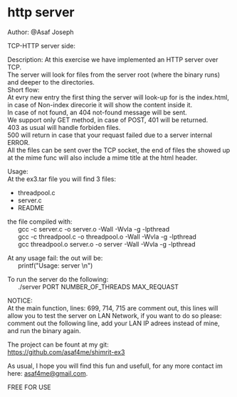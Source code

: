 # http server <br />

Author: @Asaf Joseph <br />

TCP-HTTP server side: <br />

Description:
At this exercise we have implemented an HTTP server over TCP. <br />
The server will look for files from the server root (where the binary runs) and deeper to the directories. <br />
Short flow: <br />
At evry new entry the first thing the server will look-up for is the index.html, in case of Non-index direcorie it will show the content inside it. <br />
In case of not found, an 404 not-found message will be sent. <br />
We support only GET method, in case of POST, 401 will be returned. <br />
403 as usual will handle forbiden files. <br />
500 will return in case that your requast failed due to a server internal ERROR. <br />
All the files can be sent over the TCP socket, the end of files the showed up at the mime func will also include a mime title at the html header. <br />

Usage: <br />
At the ex3.tar file you will find 3 files: <br />
- threadpool.c <br />
- server.c <br />
- README <br />

the file compiled with:<br />
&nbsp;&nbsp;&nbsp;&nbsp;&nbsp;&nbsp;gcc -c server.c -o server.o -Wall -Wvla -g -lpthread  <br />
&nbsp;&nbsp;&nbsp;&nbsp;&nbsp;&nbsp;gcc -c threadpool.c -o threadpool.o -Wall -Wvla -g -lpthread  <br />
&nbsp;&nbsp;&nbsp;&nbsp;&nbsp;&nbsp;gcc threadpool.o server.o -o server -Wall -Wvla -g -lpthread  <br />

At any usage fail: the out will be: <br />
&nbsp;&nbsp;&nbsp;&nbsp;&nbsp;&nbsp;printf("Usage: server <port> <pool-size> <max-number-of-request>\n")

To run the server do the following: <br />
&nbsp;&nbsp;&nbsp;&nbsp;&nbsp;&nbsp;./server PORT NUMBER_OF_THREADS MAX_REQUAST <br />

NOTICE: <br />
At the main function, lines: 699, 714, 715 are comment out, this lines will allow you to test the server on LAN Network, if you want to do so please: <br />
comment out the following line, add your LAN IP adrees instead of mine, and run the binary again. <br />

The project can be fount at my git: <br />
https://github.com/asaf4me/shimrit-ex3 <br />

As usual, I hope you will find this fun and usefull, for any more contact im here: asaf4me@gmail.com. <br />

FREE FOR USE
